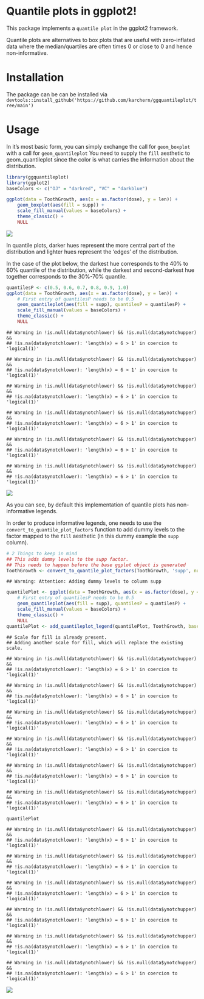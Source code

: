 
# Quantile plots in ggplot2!

This package implements a `quantile plot` in the ggplot2 framework.

Quantile plots are alternatives to box plots that are useful with
zero-inflated data where the median/quartiles are often times 0 or close
to 0 and hence non-informative.

# Installation

The package can be can be installed via
`devtools::install_github('https://github.com/karchern/ggquantileplot/tree/main')`

# Usage

In it’s most basic form, you can simply exchange the call for
`geom_boxplot` with a call for `geom_quantileplot` You need to supply
the `fill` aesthetic to geom_quantileplot since the color is what
carries the information about the distribution.

``` r
library(ggquantileplot)
library(ggplot2)
baseColors <- c("OJ" = "darkred", "VC" = "darkblue")
```

``` r
ggplot(data = ToothGrowth, aes(x = as.factor(dose), y = len)) +
    geom_boxplot(aes(fill = supp)) +
    scale_fill_manual(values = baseColors) +
    theme_classic() +
    NULL
```

![](README_files/figure-gfm/unnamed-chunk-2-1.png)<!-- -->

In quantile plots, darker hues represent the more central part of the
distribution and lighter hues represent the ‘edges’ of the distribution.

In the case of the plot below, the darkest hue corresponds to the 40% to
60% quantile of the distribution, while the darkest and second-darkest
hue together corresponds to the 30%-70% quantile.

``` r
quantilesP <- c(0.5, 0.6, 0.7, 0.8, 0.9, 1.0)
ggplot(data = ToothGrowth, aes(x = as.factor(dose), y = len)) +
    # First entry of quantilesP needs to be 0.5
    geom_quantileplot(aes(fill = supp), quantilesP = quantilesP) +
    scale_fill_manual(values = baseColors) +
    theme_classic() +
    NULL
```

    ## Warning in !is.null(data$ynotchlower) && !is.null(data$ynotchupper) &&
    ## !is.na(data$ynotchlower): 'length(x) = 6 > 1' in coercion to 'logical(1)'

    ## Warning in !is.null(data$ynotchlower) && !is.null(data$ynotchupper) &&
    ## !is.na(data$ynotchlower): 'length(x) = 6 > 1' in coercion to 'logical(1)'

    ## Warning in !is.null(data$ynotchlower) && !is.null(data$ynotchupper) &&
    ## !is.na(data$ynotchlower): 'length(x) = 6 > 1' in coercion to 'logical(1)'

    ## Warning in !is.null(data$ynotchlower) && !is.null(data$ynotchupper) &&
    ## !is.na(data$ynotchlower): 'length(x) = 6 > 1' in coercion to 'logical(1)'

    ## Warning in !is.null(data$ynotchlower) && !is.null(data$ynotchupper) &&
    ## !is.na(data$ynotchlower): 'length(x) = 6 > 1' in coercion to 'logical(1)'

    ## Warning in !is.null(data$ynotchlower) && !is.null(data$ynotchupper) &&
    ## !is.na(data$ynotchlower): 'length(x) = 6 > 1' in coercion to 'logical(1)'

![](README_files/figure-gfm/unnamed-chunk-3-1.png)<!-- -->

As you can see, by default this implementation of quantile plots has
non-informative legends.

In order to produce informative legends, one needs to use the
`convert_to_quantile_plot_factors` function to add dummy levels to the
factor mapped to the `fill` aesthetic (in this dummy example the `supp`
column).

``` r
# 2 Things to keep in mind
## This adds dummy levels to the supp factor.
## This needs to happen before the base ggplot object is generated
ToothGrowth <- convert_to_quantile_plot_factors(ToothGrowth, 'supp', numExtensions = length(quantilesP) - 1)
```

    ## Warning: Attention: Adding dummy levels to column supp

``` r
quantilePlot <- ggplot(data = ToothGrowth, aes(x = as.factor(dose), y = len)) +
    # First entry of quantilesP needs to be 0.5
    geom_quantileplot(aes(fill = supp), quantilesP = quantilesP) +
    scale_fill_manual(values = baseColors) +
    theme_classic() +
    NULL
quantilePlot <- add_quantileplot_legend(quantilePlot, ToothGrowth, baseColors = baseColors, quantilesP = quantilesP)
```

    ## Scale for fill is already present.
    ## Adding another scale for fill, which will replace the existing scale.

    ## Warning in !is.null(data$ynotchlower) && !is.null(data$ynotchupper) &&
    ## !is.na(data$ynotchlower): 'length(x) = 6 > 1' in coercion to 'logical(1)'

    ## Warning in !is.null(data$ynotchlower) && !is.null(data$ynotchupper) &&
    ## !is.na(data$ynotchlower): 'length(x) = 6 > 1' in coercion to 'logical(1)'

    ## Warning in !is.null(data$ynotchlower) && !is.null(data$ynotchupper) &&
    ## !is.na(data$ynotchlower): 'length(x) = 6 > 1' in coercion to 'logical(1)'

    ## Warning in !is.null(data$ynotchlower) && !is.null(data$ynotchupper) &&
    ## !is.na(data$ynotchlower): 'length(x) = 6 > 1' in coercion to 'logical(1)'

    ## Warning in !is.null(data$ynotchlower) && !is.null(data$ynotchupper) &&
    ## !is.na(data$ynotchlower): 'length(x) = 6 > 1' in coercion to 'logical(1)'

    ## Warning in !is.null(data$ynotchlower) && !is.null(data$ynotchupper) &&
    ## !is.na(data$ynotchlower): 'length(x) = 6 > 1' in coercion to 'logical(1)'

``` r
quantilePlot
```

    ## Warning in !is.null(data$ynotchlower) && !is.null(data$ynotchupper) &&
    ## !is.na(data$ynotchlower): 'length(x) = 6 > 1' in coercion to 'logical(1)'

    ## Warning in !is.null(data$ynotchlower) && !is.null(data$ynotchupper) &&
    ## !is.na(data$ynotchlower): 'length(x) = 6 > 1' in coercion to 'logical(1)'

    ## Warning in !is.null(data$ynotchlower) && !is.null(data$ynotchupper) &&
    ## !is.na(data$ynotchlower): 'length(x) = 6 > 1' in coercion to 'logical(1)'

    ## Warning in !is.null(data$ynotchlower) && !is.null(data$ynotchupper) &&
    ## !is.na(data$ynotchlower): 'length(x) = 6 > 1' in coercion to 'logical(1)'

    ## Warning in !is.null(data$ynotchlower) && !is.null(data$ynotchupper) &&
    ## !is.na(data$ynotchlower): 'length(x) = 6 > 1' in coercion to 'logical(1)'

    ## Warning in !is.null(data$ynotchlower) && !is.null(data$ynotchupper) &&
    ## !is.na(data$ynotchlower): 'length(x) = 6 > 1' in coercion to 'logical(1)'

![](README_files/figure-gfm/unnamed-chunk-4-1.png)<!-- -->
